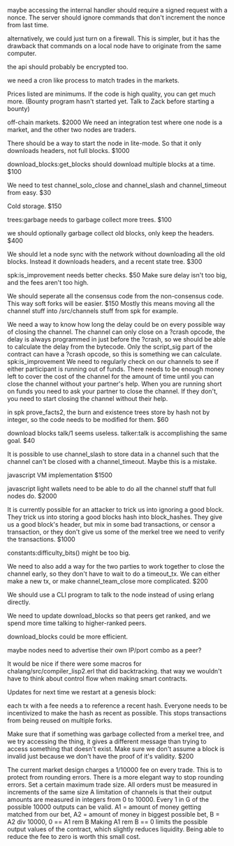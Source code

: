 maybe accessing the internal handler should require a signed request with a nonce.
The server should ignore commands that don't increment the nonce from last time.

alternatively, we could just turn on a firewall. This is simpler, but it has the drawback that commands on a local node have to originate from the same computer.

the api should probably be encrypted too.


we need a cron like process to match trades in the markets.


Prices listed are minimums. If the code is high quality, you can get much more.
(Bounty program hasn't started yet. Talk to Zack before starting a bounty)

off-chain markets. $2000
We need an integration test where one node is a market, and the other two nodes are traders. 

There should be a way to start the node in lite-mode. So that it only downloads headers, not full blocks. $1000

download_blocks:get_blocks should download multiple blocks at a time. $100

We need to test channel_solo_close and channel_slash and channel_timeout from easy. $30



Cold storage. $150

trees:garbage needs to garbage collect more trees. $100

we should optionally garbage collect old blocks, only keep the headers. $400

We should let a node sync with the network without downloading all the old blocks. Instead it downloads headers, and a recent state tree. $300


spk:is_improvement needs better checks. $50
Make sure delay isn't too big, and the fees aren't too high. 

We should seperate all the consensus code from the non-consensus code. This way soft forks will be easier. $150
Mostly this means moving all the channel stuff into /src/channels
stuff from spk for example.

We need a way to know how long the delay could be on every possible way of closing the channel.
The channel can only close on a ?crash opcode, the delay is always programmed in just before the ?crash, so we should be able to calculate the delay from the bytecode.
Only the script_sig part of the contract can have a ?crash opcode, so this is something we can calculate.
spk:is_improvement
We need to regularly check on our channels to see if either participant is running out of funds. There needs to be enough money left to cover the cost of the channel for the amount of time until you can close the channel without your partner's help.
When you are running short on funds you need to ask your partner to close the channel. If they don't, you need to start closing the channel without their help.


in spk prove_facts2, the burn and existence trees store by hash not by integer, so the code needs to be modified for them. $60



download blocks talk/1 seems useless. talker:talk is accomplishing the same goal. $40

It is possible to use channel_slash to store data in a channel such that the channel can't be closed with a channel_timeout.
Maybe this is a mistake.

javascript VM implementation $1500

javascript light wallets need to be able to do all the channel stuff that full nodes do. $2000


It is currently possible for an attacker to trick us into ignoring a good block. They trick us into storing a good blocks hash into block_hashes. They give us a good block's header, but mix in some bad transactions, or censor a transaction, or they don't give us some of the merkel tree we need to verify the transactions. $1000

constants:difficulty_bits() might be too big.


We need to also add a way for the two parties to work together to close the channel early, so they don't have to wait to do a timeout_tx. We can either make a new tx, or make channel_team_close more complicated. $200


We should use a CLI program to talk to the node instead of using erlang directly.

We need to update download_blocks so that peers get ranked, and we spend more time talking to higher-ranked peers.

download_blocks could be more efficient.

maybe nodes need to advertise their own IP/port combo as a peer?

It would be nice if there were some macros for chalang/src/compiler_lisp2.erl that did backtracking. that way we wouldn't have to think about control flow when making smart contracts.

Updates for next time we restart at a genesis block:


each tx with a fee needs a to reference a recent hash. Everyone needs to be incentivized to make the hash as recent as possible. This stops transactions from being reused on multiple forks.


Make sure that if something was garbage collected from a merkel tree, and we try accessing the thing, it gives a different message than trying to access something that doesn't exist. Make sure we don't assume a block is invalid just because we don't have the proof of it's validity. $200


The current market design charges a 1/10000 fee on every trade. This is to protect from rounding errors.
There is a more elegant way to stop rounding errors.
Set a certain maximum trade size. All orders must be measured in increments of the same size
A limitation of channels is that their output amounts are measured in integers from 0 to 10000.
Every 1 in G of the possible 10000 outputs can be valid.
A1 = amount of money getting matched from our bet,
A2 = amount of money in biggest possible bet,
B = A2 div 10000,
0 == A1 rem B
Making A1 rem B == 0 limits the possible output values of the contract, which slightly reduces liquidity. Being able to reduce the fee to zero is worth this small cost.
